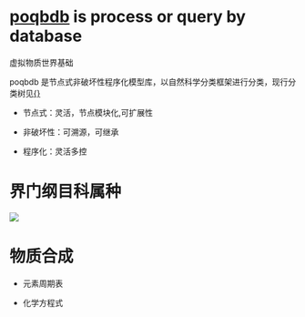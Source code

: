 # [poqbdb](poqbdb) is process or query by database
虚拟物质世界基础


poqbdb 是节点式非破坏性程序化模型库，以自然科学分类框架进行分类，现行分类树见[{}](https://github.com/FofightFong/Learnrut)

* 节点式：灵活，节点模块化,可扩展性

* 非破坏性：可溯源，可继承

* 程序化：灵活多控

# 界门纲目科属种

![](mDrivEngine/kpcofgs.png)

# 物质合成

* 元素周期表

* 化学方程式


